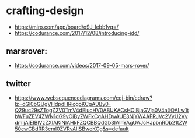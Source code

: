 # crafting-design
* https://miro.com/app/board/o9J_lebb1vg=/
* https://codurance.com/2017/12/08/introducing-idd/ 

## marsrover:
* https://codurance.com/videos/2017-09-05-mars-rover/

## twitter
* https://www.websequencediagrams.com/cgi-bin/cdraw?lz=dGl0bGUgVHdpdHRlcgoKCgADBy0-Q29uc29sZTogZ2V0TmV4dElucHV0ABUKACsHOiBjaGVja0V4aXQALw1tbWFuZEV4ZWN1dG9yOiByZWFkCgAHDwAUE3NjYW4AFRJVc2VyU2VydmljAIEIBlVzZXIAKiNlAHkFZQCBBQdGb3IAIhYAgUAJcHJpbnRDb21tZW50cwCBdRR3cml0ZVRvAIISBwoKCg&s=default
